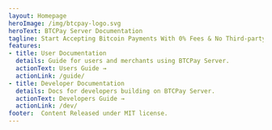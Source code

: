 ```yaml
---
layout: Homepage
heroImage: /img/btcpay-logo.svg
heroText: BTCPay Server Documentation
tagline: Start Accepting Bitcoin Payments With 0% Fees & No Third-party
features:
- title: User Documentation
  details: Guide for users and merchants using BTCPay Server.
  actionText: Users Guide →
  actionLink: /guide/
- title: Developer Documentation
  details: Docs for developers building on BTCPay Server.
  actionText: Developers Guide →
  actionLink: /dev/
footer:  Content Released under MIT license.
---
```

